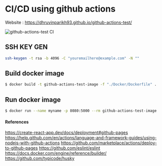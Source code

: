 # CI/CD using github actions

Website : https://dhruvinparikh93.github.io/github-actions-test/

![github-actions-test CI](https://github.com/dhruvinparikh93/github-actions-test/workflows/github-actions-test%20CI/badge.svg?branch=master)

## SSH KEY GEN

```bash
ssh-keygen -t rsa -b 4096 -C "youremailhere@example.com" -N ""
```

## Build docker image

```bash
$ docker build -t github-actions-test-image -f "./Docker/Dockerfile" .
```

## Run docker image

```bash
$ docker run --name myname -p 8080:5000 --rm github-actions-test-image:latest
```

#### References
https://create-react-app.dev/docs/deployment#github-pages
https://help.github.com/en/actions/language-and-framework-guides/using-nodejs-with-github-actions
https://github.com/marketplace/actions/deploy-to-github-pages
https://github.com/eslint/eslint
https://docs.docker.com/engine/reference/builder/
https://github.com/typicode/husky